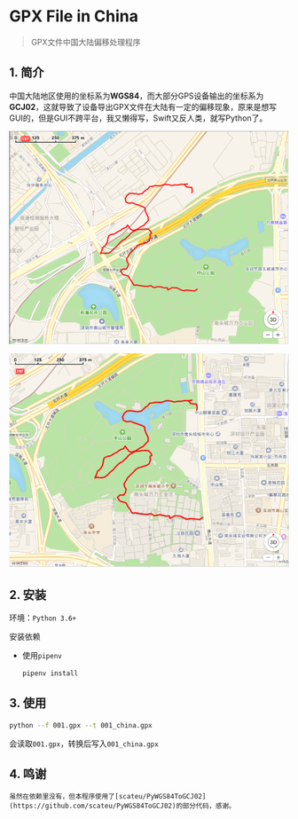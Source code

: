 # GPX File in China

> GPX文件中国大陆偏移处理程序

## 1. 简介

中国大陆地区使用的坐标系为**WGS84**，而大部分GPS设备输出的坐标系为**GCJ02**，这就导致了设备导出GPX文件在大陆有一定的偏移现象，原来是想写GUI的，但是GUI不跨平台，我又懒得写，Swift又反人类，就写Python了。

![WGS84](img/1.png)

![GCJ02](img/2.png)

## 2. 安装

环境：`Python 3.6+`

安装依赖

- 使用`pipenv`
    
    ```bash
    pipenv install
    ```

## 3. 使用

```bash
python --f 001.gpx --t 001_china.gpx
```

会读取`001.gpx`，转换后写入`001_china.gpx`

## 4. 鸣谢

    虽然在依赖里没有，但本程序使用了[scateu/PyWGS84ToGCJ02](https://github.com/scateu/PyWGS84ToGCJ02)的部分代码，感谢。

